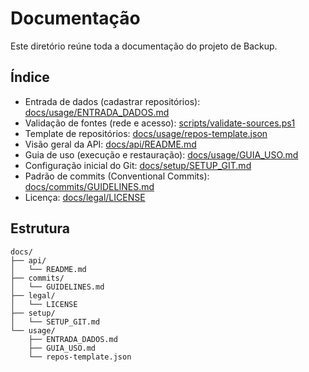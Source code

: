 # Documentação

Este diretório reúne toda a documentação do projeto de Backup.

## Índice

- Entrada de dados (cadastrar repositórios): [docs/usage/ENTRADA_DADOS.md](../docs/usage/ENTRADA_DADOS.md)
- Validação de fontes (rede e acesso): [scripts/validate-sources.ps1](../scripts/validate-sources.ps1)
- Template de repositórios: [docs/usage/repos-template.json](../docs/usage/repos-template.json)
- Visão geral da API: [docs/api/README.md](../docs/api/README.md)
- Guia de uso (execução e restauração): [docs/usage/GUIA_USO.md](../docs/usage/GUIA_USO.md)
- Configuração inicial do Git: [docs/setup/SETUP_GIT.md](../docs/setup/SETUP_GIT.md)
- Padrão de commits (Conventional Commits): [docs/commits/GUIDELINES.md](../docs/commits/GUIDELINES.md)
- Licença: [docs/legal/LICENSE](../docs/legal/LICENSE)

## Estrutura

```
docs/
├── api/
│   └── README.md
├── commits/
│   └── GUIDELINES.md
├── legal/
│   └── LICENSE
├── setup/
│   └── SETUP_GIT.md
└── usage/
    ├── ENTRADA_DADOS.md
    ├── GUIA_USO.md
    └── repos-template.json
```
